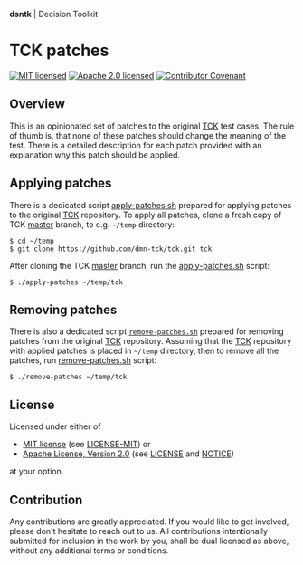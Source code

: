 **dsntk** | Decision Toolkit

# TCK patches

[![MIT licensed][mit-badge]][mit-url]
[![Apache 2.0 licensed][apache-badge]][apache-url]
[![Contributor Covenant][cc-badge]][cc-url]

[mit-badge]: https://img.shields.io/badge/License-MIT-blue.svg
[mit-url]: https://opensource.org/licenses/MIT
[mit-license-url]: LICENSE-MIT
[apache-badge]: https://img.shields.io/badge/License-Apache%202.0-blue.svg
[apache-url]: https://www.apache.org/licenses/LICENSE-2.0
[apache-license-url]: LICENSE
[apache-notice-url]: NOTICE
[cc-badge]: https://img.shields.io/badge/Contributor%20Covenant-2.1-4baaaa.svg
[cc-url]: https://github.com/DecisionToolkit/dsntk-tck-patches/blob/main/CODE_OF_CONDUCT.md

## Overview

This is an opinionated set of patches to the original [TCK](https://github.com/dmn-tck/tck) test cases.
The rule of thumb is, that none of these patches should change the meaning of the test.
There is a detailed description for each patch provided with an explanation why this patch should be applied.

## Applying patches

There is a dedicated script [apply-patches.sh](apply-patches.sh) prepared for applying patches
to the original [TCK](https://github.com/dmn-tck/tck) repository.
To apply all patches, clone a fresh copy of TCK [master](https://github.com/dmn-tck/tck/tree/master) branch,
to e.g. `~/temp` directory:

```shell
$ cd ~/temp
$ git clone https://github.com/dmn-tck/tck.git tck
```

After cloning the TCK [master](https://github.com/dmn-tck/tck/tree/master) branch,
run the [apply-patches.sh](apply-patches.sh) script:

```shell
$ ./apply-patches ~/temp/tck
```

## Removing patches

There is also a dedicated script [`remove-patches.sh`](apply-patches.sh)
prepared for removing patches from the original [TCK](https://github.com/dmn-tck/tck) repository.
Assuming that the [TCK](https://github.com/dmn-tck/tck) repository with applied patches
is placed in `~/temp` directory, then to remove all the patches,
run [remove-patches.sh](remove-patches.sh) script:

```shell
$ ./remove-patches ~/temp/tck
```

## License

Licensed under either of

- [MIT license][mit-url] (see [LICENSE-MIT][mit-license-url]) or
- [Apache License, Version 2.0][apache-url] (see [LICENSE][apache-license-url] and [NOTICE][apache-notice-url])

at your option.

## Contribution

Any contributions are greatly appreciated.
If you would like to get involved, please don't hesitate to reach out to us.
All contributions intentionally submitted for inclusion in the work by you,
shall be dual licensed as above, without any additional terms or conditions.
